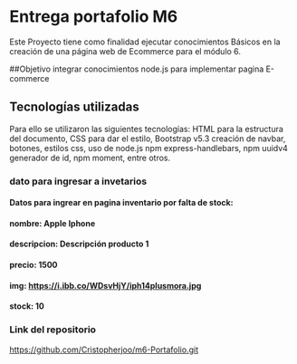 # Entrega portafolio M6

Este Proyecto tiene como finalidad ejecutar conocimientos Básicos en la creación de una página web de Ecommerce para el módulo 6. 

##Objetivo
integrar conocimientos node.js para implementar pagina E-commerce


## Tecnologías utilizadas

Para ello se utilizaron las siguientes tecnologías: HTML para  la estructura del documento, CSS para dar el estilo, Bootstrap v5.3 creación de navbar, botones, estilos css, uso de node.js npm express-handlebars, npm uuidv4 generador de id, npm moment, entre otros.

### dato para ingresar a invetarios 

#### Datos para  ingrear en pagina inventario por falta de stock:

#### nombre: Apple Iphone
#### descripcion: Descripción producto 1
#### precio: 1500
#### img: https://i.ibb.co/WDsvHjY/iph14plusmora.jpg
#### stock: 10

### Link del repositorio

https://github.com/Cristopherjoo/m6-Portafolio.git
